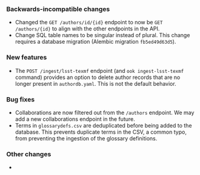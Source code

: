 <!-- Delete the sections that don't apply -->

### Backwards-incompatible changes

- Changed the `GET /authors/id/{id}` endpoint to now be `GET /authors/{id}` to align with the other endpoints in the API.
- Change SQL table names to be singular instead of plural. This change requires a database migration (Alembic migration `fb5ed49d63d5`).

### New features

- The `POST /ingest/lsst-texmf` endpoint (and `ook ingest-lsst-texmf` command) provides an option to delete author records that are no longer present in `authordb.yaml`. This is not the default behavior.

### Bug fixes

- Collaborations are now filtered out from the `/authors` endpoint. We may add a new collaborations endpoint in the future.
- Terms in `glossarydefs.csv` are deduplicated before being added to the database. This prevents duplicate terms in the CSV, a common typo, from preventing the ingestion of the glossary definitions.

### Other changes

-
